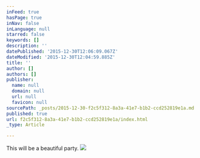 ```yaml
---
inFeed: true
hasPage: true
inNav: false
inLanguage: null
starred: false
keywords: []
description: ''
datePublished: '2015-12-30T12:06:09.067Z'
dateModified: '2015-12-30T12:04:59.885Z'
title: ''
author: []
authors: []
publisher:
  name: null
  domain: null
  url: null
  favicon: null
sourcePath: _posts/2015-12-30-f2c5f312-8a3a-41e7-b1b2-ccd252819e1a.md
published: true
url: f2c5f312-8a3a-41e7-b1b2-ccd252819e1a/index.html
_type: Article

---
```

This will be a beautiful party. ![](https://the-grid-user-content.s3-us-west-2.amazonaws.com/4e9e4fe2-02a4-4605-9676-96ba9d9d27c5.png)